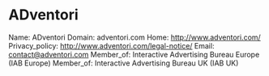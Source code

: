 
# ADventori

Name: ADventori
Domain: adventori.com
Home: http://www.adventori.com/
Privacy_policy: http://www.adventori.com/legal-notice/
Email: contact@adventori.com
Member_of: Interactive Advertising Bureau Europe (IAB Europe)
Member_of: Interactive Advertising Bureau UK (IAB UK)
